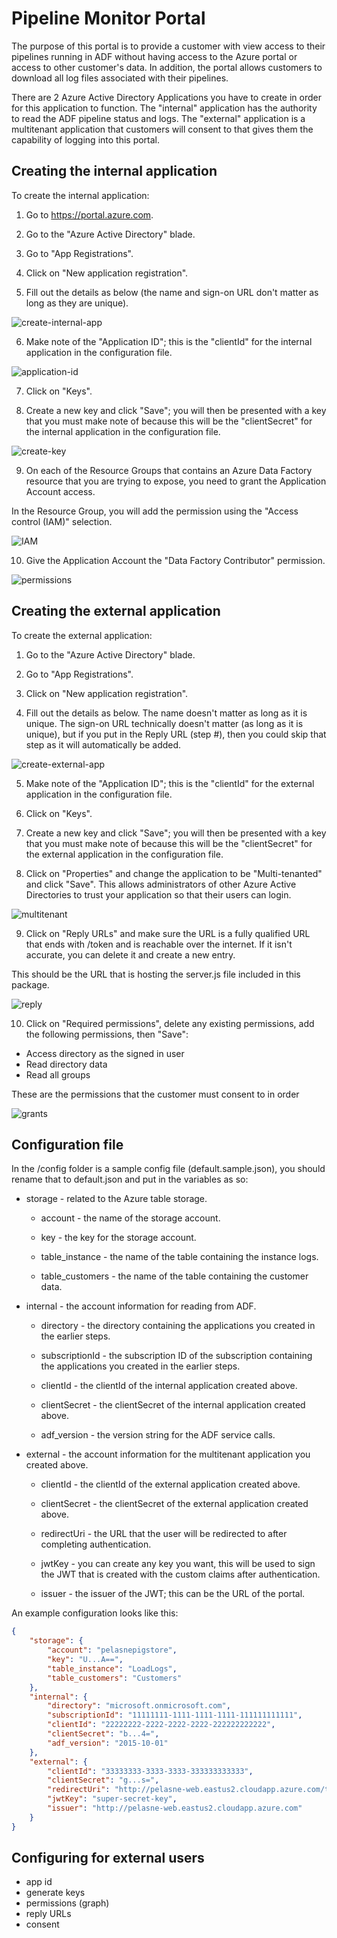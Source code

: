 # Pipeline Monitor Portal

The purpose of this portal is to provide a customer with view access to their pipelines running in ADF without having access to the Azure portal or access to other customer's data. In addition, the portal allows customers to download all log files associated with their pipelines.

There are 2 Azure Active Directory Applications you have to create in order for this application to function. The "internal" application has the authority to read the ADF pipeline status and logs. The "external" application is a multitenant application that customers will consent to that gives them the capability of logging into this portal.

## Creating the internal application

To create the internal application:

1. Go to https://portal.azure.com. 

2. Go to the "Azure Active Directory" blade.

3. Go to "App Registrations".

4. Click on "New application registration".

5. Fill out the details as below (the name and sign-on URL don't matter as long as they are unique).

![create-internal-app](docs/create-internal-app.png)

6. Make note of the "Application ID"; this is the "clientId" for the internal application in the configuration file.

![application-id](docs/application-id.png)

7. Click on "Keys".

8. Create a new key and click "Save"; you will then be presented with a key that you must make note of because this will be the "clientSecret" for the internal application in the configuration file.

![create-key](docs/create-key.png)

9. On each of the Resource Groups that contains an Azure Data Factory resource that you are trying to expose, you need to grant the Application Account access.

In the Resource Group, you will add the permission using the "Access control (IAM)" selection.

![IAM](docs/IAM.png)

10. Give the Application Account the "Data Factory Contributor" permission.

![permissions](docs/permissions.png)

## Creating the external application

To create the external application:

1. Go to the "Azure Active Directory" blade.

2. Go to "App Registrations".

3. Click on "New application registration".

4. Fill out the details as below. The name doesn't matter as long as it is unique. The sign-on URL technically doesn't matter (as long as it is unique), but if you put in the Reply URL (step #), then you could skip that step as it will automatically be added.

![create-external-app](docs/create-external-app.png)

5. Make note of the "Application ID"; this is the "clientId" for the external application in the configuration file.

6. Click on "Keys".

7. Create a new key and click "Save"; you will then be presented with a key that you must make note of because this will be the "clientSecret" for the external application in the configuration file.

8. Click on "Properties" and change the application to be "Multi-tenanted" and click "Save". This allows administrators of other Azure Active Directories to trust your application so that their users can login.

![multitenant](docs/multitenant.png)

9. Click on "Reply URLs" and make sure the URL is a fully qualified URL that ends with /token and is reachable over the internet. If it isn't accurate, you can delete it and create a new entry.

This should be the URL that is hosting the server.js file included in this package.

![reply](docs/reply.png)

10. Click on "Required permissions", delete any existing permissions, add the following permissions, then "Save":

  * Access directory as the signed in user
  * Read directory data
  * Read all groups

These are the permissions that the customer must consent to in order 

![grants](docs/grants.png)

## Configuration file

In the /config folder is a sample config file (default.sample.json), you should rename that to default.json and put in the variables as so:

* storage - related to the Azure table storage.

  * account - the name of the storage account.

  * key - the key for the storage account.

  * table_instance - the name of the table containing the instance logs.

  * table_customers - the name of the table containing the customer data.

* internal - the account information for reading from ADF.

  * directory - the directory containing the applications you created in the earlier steps.

  * subscriptionId - the subscription ID of the subscription containing the applications you created in the earlier steps.

  * clientId - the clientId of the internal application created above.

  * clientSecret - the clientSecret of the internal application created above.

  * adf_version - the version string for the ADF service calls.

* external - the account information for the multitenant application you created above.

  * clientId - the clientId of the external application created above.

  * clientSecret - the clientSecret of the external application created above.

  * redirectUri - the URL that the user will be redirected to after completing authentication.

  * jwtKey - you can create any key you want, this will be used to sign the JWT that is created with the custom claims after authentication.

  * issuer - the issuer of the JWT; this can be the URL of the portal.

An example configuration looks like this:

```json
{
    "storage": {
        "account": "pelasnepigstore",
        "key": "U...A==",
        "table_instance": "LoadLogs",
        "table_customers": "Customers"
    },
    "internal": {
        "directory": "microsoft.onmicrosoft.com",
        "subscriptionId": "11111111-1111-1111-1111-111111111111",
        "clientId": "22222222-2222-2222-2222-222222222222",
        "clientSecret": "b...4=",
        "adf_version": "2015-10-01"
    },
    "external": {
        "clientId": "33333333-3333-3333-333333333333",
        "clientSecret": "g...s=",
        "redirectUri": "http://pelasne-web.eastus2.cloudapp.azure.com/token",
        "jwtKey": "super-secret-key",
        "issuer": "http://pelasne-web.eastus2.cloudapp.azure.com"
    }
}
```

## Configuring for external users

* app id
* generate keys
* permissions (graph)
* reply URLs
* consent